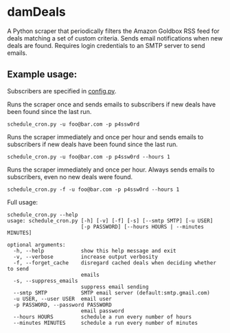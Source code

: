 # damDeals

A Python scraper that periodically filters the Amazon Goldbox RSS feed for deals matching a set of custom criteria.  Sends email notifications when new deals are found.
Requires login credentials to an SMTP server to send emails.

## Example usage:

Subscribers are specified in [config.py](https://github.com/nellamad/dam_deals/blob/master/config.py).

Runs the scraper once and sends emails to subscribers if new deals have been found since the last run.
```
schedule_cron.py -u foo@bar.com -p p4ssw0rd
```

Runs the scraper immediately and once per hour and sends emails to subscribers if new deals have been found since the last run.
```
schedule_cron.py -u foo@bar.com -p p4ssw0rd --hours 1
```

Runs the scraper immediately and once per hour.  Always sends emails to subscribers, even no new deals were found.
```
schedule_cron.py -f -u foo@bar.com -p p4ssw0rd --hours 1
```


Full usage:
```
schedule_cron.py --help
usage: schedule_cron.py [-h] [-v] [-f] [-s] [--smtp SMTP] [-u USER]
                        [-p PASSWORD] [--hours HOURS | --minutes MINUTES]

optional arguments:
  -h, --help            show this help message and exit
  -v, --verbose         increase output verbosity
  -f, --forget_cache    disregard cached deals when deciding whether to send
                        emails
  -s, --suppress_emails
                        suppress email sending
  --smtp SMTP           SMTP email server (default:smtp.gmail.com)
  -u USER, --user USER  email user
  -p PASSWORD, --password PASSWORD
                        email password
  --hours HOURS         schedule a run every number of hours
  --minutes MINUTES     schedule a run every number of minutes
 ```

